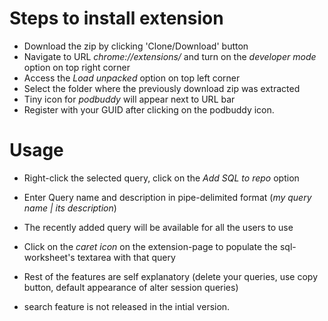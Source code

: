 # Steps to install extension

* Download the zip by clicking 'Clone/Download' button 
* Navigate to URL *chrome://extensions/* and turn on the *developer mode* option on top right corner
* Access the *Load unpacked* option on top left corner
* Select the folder where the previously download zip was extracted
* Tiny icon for *podbuddy* will appear next to URL bar 
* Register with your GUID after clicking on the podbuddy icon.

# Usage

* Right-click the selected query, click on the *Add SQL to repo* option
* Enter Query name and description in pipe-delimited format (*my query name | its description*) 
* The recently added query will be available for all the users to use
* Click on the *caret icon* on the extension-page to populate the sql-worksheet's textarea with that query
* Rest of the features are self explanatory (delete your queries, use copy button, default appearance of alter session queries)

* search feature is not released in the intial version.

